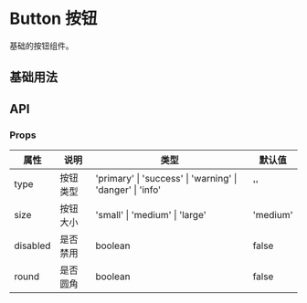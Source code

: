 # Button 按钮

基础的按钮组件。

## 基础用法

<demo vue="ui/button/basic.vue" />

## API

### Props

| 属性     | 说明     | 类型                                                      | 默认值   |
| -------- | -------- | --------------------------------------------------------- | -------- |
| type     | 按钮类型 | 'primary' \| 'success' \| 'warning' \| 'danger' \| 'info' | ''       |
| size     | 按钮大小 | 'small' \| 'medium' \| 'large'                            | 'medium' |
| disabled | 是否禁用 | boolean                                                   | false    |
| round    | 是否圆角 | boolean                                                   | false    |
